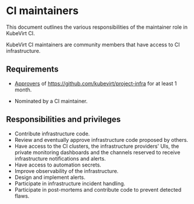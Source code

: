 # CI maintainers

This document outlines the various responsibilities of the maintainer role in
KubeVirt CI.

KubeVirt CI maintainers are community members that have access to CI
infrastructure.

## Requirements

* [Approvers] of https://github.com/kubevirt/project-infra for at least 1 month.

* Nominated by a CI maintainer.

## Responsibilities and privileges

* Contribute infrastructure code.
* Review and eventually approve infrastructure code proposed by others.
* Have access to the CI clusters, the infrastructure providers' UIs, the private
monitoring dashboards and the channels reserved to receive infrastructure
notifications and alerts.
* Have access to automation secrets.
* Improve observability of the infrastructure.
* Design and implement alerts.
* Participate in infrastructure incident handling.
* Participate in post-mortems and contribute code to prevent detected flaws.


[Approvers]: https://github.com/kubevirt/community/blob/master/membership_policy.md#approver
